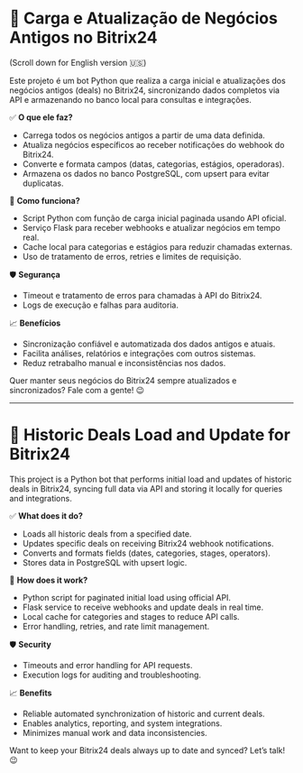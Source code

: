 # 🔄 Carga e Atualização de Negócios Antigos no Bitrix24  
(Scroll down for English version 🇺🇸)

Este projeto é um bot Python que realiza a carga inicial e atualizações dos negócios antigos (deals) no Bitrix24, sincronizando dados completos via API e armazenando no banco local para consultas e integrações.

✅ **O que ele faz?**  
- Carrega todos os negócios antigos a partir de uma data definida.  
- Atualiza negócios específicos ao receber notificações do webhook do Bitrix24.  
- Converte e formata campos (datas, categorias, estágios, operadoras).  
- Armazena os dados no banco PostgreSQL, com upsert para evitar duplicatas.  

🔧 **Como funciona?**  
- Script Python com função de carga inicial paginada usando API oficial.  
- Serviço Flask para receber webhooks e atualizar negócios em tempo real.  
- Cache local para categorias e estágios para reduzir chamadas externas.  
- Uso de tratamento de erros, retries e limites de requisição.  

🛡️ **Segurança**  
- Timeout e tratamento de erros para chamadas à API do Bitrix24.  
- Logs de execução e falhas para auditoria.  

📈 **Benefícios**  
- Sincronização confiável e automatizada dos dados antigos e atuais.  
- Facilita análises, relatórios e integrações com outros sistemas.  
- Reduz retrabalho manual e inconsistências nos dados.  

Quer manter seus negócios do Bitrix24 sempre atualizados e sincronizados? Fale com a gente! 😉

---

# 🔄 Historic Deals Load and Update for Bitrix24  

This project is a Python bot that performs initial load and updates of historic deals in Bitrix24, syncing full data via API and storing it locally for queries and integrations.

✅ **What does it do?**  
- Loads all historic deals from a specified date.  
- Updates specific deals on receiving Bitrix24 webhook notifications.  
- Converts and formats fields (dates, categories, stages, operators).  
- Stores data in PostgreSQL with upsert logic.  

🔧 **How does it work?**  
- Python script for paginated initial load using official API.  
- Flask service to receive webhooks and update deals in real time.  
- Local cache for categories and stages to reduce API calls.  
- Error handling, retries, and rate limit management.  

🛡️ **Security**  
- Timeouts and error handling for API requests.  
- Execution logs for auditing and troubleshooting.  

📈 **Benefits**  
- Reliable automated synchronization of historic and current deals.  
- Enables analytics, reporting, and system integrations.  
- Minimizes manual work and data inconsistencies.  

Want to keep your Bitrix24 deals always up to date and synced? Let’s talk! 😉
